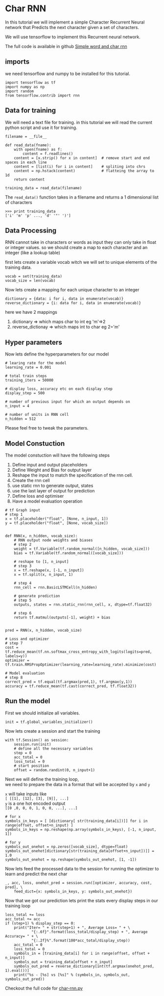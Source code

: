 # Char RNN

In this tutorial we will implement a simple Character Recurrent Neural network that Predicts the next character
given a set of characters.

We will use tensorflow to implement this Recurrent neural network.

The full code is available in github [Simple word and char rnn](https://github.com/Shivakishore14/simple-word-and-char-rnn-tensorflow)

## imports
we need tensorflow and numpy to be installed for this tutorial.

```
import tensorflow as tf
import numpy as np
import random
from tensorflow.contrib import rnn
```

## Data for training
We will need a text file for training. in this tutorial we will read the current python script and use it for training.
```
filename = __file__

def read_data(fname):
    with open(fname) as f:
        content = f.readlines()
    content = [x.strip() for x in content]  # remove start and end spaces in each line
    content = [list(i) for i in content]    # spliting into chrs
    content = np.hstack(content)            # flatteing the array to 1d
    return content

training_data = read_data(filename)
```

The `read_data()` function takes in a filename and returns a 1 dimensional list of characters 
```
>>> print training_data
['i' 'm' 'p' ..., 'd' '"' ')']
```
## Data Processing
RNN cannot take in characters or words as input they can only take in float or integer values.
so we should create a map to each character and an integer (like a lookup table)

first lets create a variable vocab witch we will set to unique elements of the training data.
```
vocab = set(training_data)
vocab_size = len(vocab)
```
Now lets create a mapping for each unique character to an integer
```
dictionary = {data: i for i, data in enumerate(vocab)}
reverse_dictionary = {i: data for i, data in enumerate(vocab)}
```
here we have 2 mappings 

1. dictionary => which maps char to int eg 'm'=>2
2. reverse_dictionay => which maps int to char eg 2='m'

## Hyper parameters
Now lets define the hyperparameters for our model

```
# learing rate for the model
learning_rate = 0.001

# total train steps
training_iters = 50000

# display loss, accuracy etc on each display step
display_step = 500

# number of previous input for which an output depends on
n_input = 4

# number of units in RNN cell
n_hidden = 512
``` 
Please feel free to tweak the parameters.

## Model Constuction
The model constuction will have the following steps

1. Define input and output placeholders
2. Define Weight and Bias for output layer
3. Reshape the input to match the specification of the rnn cell.
4. Create the rnn cell
5. use static rnn to generate output, states
6. use the last layer of output for prediction
7. Define loss and optimiser
8. Have a model evaluation operation

```
# tf Graph input 
# step 1
x = tf.placeholder("float", [None, n_input, 1])
y = tf.placeholder("float", [None, vocab_size])


def RNN(x, n_hidden, vocab_size):
    # RNN output node weights and biases
    # step 2
    weight = tf.Variable(tf.random_normal([n_hidden, vocab_size]))
    bias = tf.Variable(tf.random_normal([vocab_size]))

    # reshape to [1, n_input]
    # step 3
    x = tf.reshape(x, [-1, n_input])
    x = tf.split(x, n_input, 1)

    # step 4 
    rnn_cell = rnn.BasicLSTMCell(n_hidden)

    # generate prediction
    # step 5
    outputs, states = rnn.static_rnn(rnn_cell, x, dtype=tf.float32)

    # step 6
    return tf.matmul(outputs[-1], weight) + bias


pred = RNN(x, n_hidden, vocab_size)

# Loss and optimizer
# step 7
cost = tf.reduce_mean(tf.nn.softmax_cross_entropy_with_logits(logits=pred, labels=y))
optimizer = tf.train.RMSPropOptimizer(learning_rate=learning_rate).minimize(cost)

# Model evaluation
# step 8
correct_pred = tf.equal(tf.argmax(pred,1), tf.argmax(y,1))
accuracy = tf.reduce_mean(tf.cast(correct_pred, tf.float32))
```

## Run the model
First we should initialize all variables.<br>
```
init = tf.global_variables_initializer()
```
Now lets create a session and start the training
```
with tf.Session() as session:
    session.run(init)
    # define all the necessary variables 
    step = 0
    acc_total = 0
    loss_total = 0
    # start position
    offset = random.randint(0, n_input+1)
```
Next we will define the training loop,<br>
we need to prepare the data in a format that will be accepted by `x` and `y`

`x` will take inputs like <br>
`[ [[1], [12], [3], [9]], ...]`<br>
`y` is a one hot encoded output <br>
`[[0 ,0, 0, 0, 1, 0, 0, ...], ...]`
```
# for x
symbols_in_keys = [ [dictionary[ str(training_data[i])]] for i in range(offset, offset+n_input) ]
symbols_in_keys = np.reshape(np.array(symbols_in_keys), [-1, n_input, 1])

# for y
symbols_out_onehot = np.zeros([vocab_size], dtype=float)
symbols_out_onehot[dictionary[str(training_data[offset+n_input])]] = 1.0
symbols_out_onehot = np.reshape(symbols_out_onehot, [1, -1])
```
Now lets feed the processed data to the session for running the optimizer to learn and predict the next char
```
_, acc, loss, onehot_pred = session.run([optimizer, accuracy, cost, pred], \
    feed_dict={x: symbols_in_keys, y: symbols_out_onehot})
```
Now that we got our prediction lets print the stats every display steps in our training loop
```
loss_total += loss
acc_total += acc
if (step+1) % display_step == 0:
    print("Iter= " + str(step+1) + ", Average Loss= " + \
            "{:.6f}".format(loss_total/display_step) + ", Average Accuracy= " + \
            "{:.2f}%".format(100*acc_total/display_step))
    acc_total = 0
    loss_total = 0
    symbols_in = [training_data[i] for i in range(offset, offset + n_input)]
    symbols_out = training_data[offset + n_input]
    symbols_out_pred = reverse_dictionary[int(tf.argmax(onehot_pred, 1).eval())]
    print("%s - [%s] vs [%s]" % (symbols_in, symbols_out, symbols_out_pred))
```

Checkout the full code for [char-rnn.py](https://github.com/Shivakishore14/simple-word-and-char-rnn-tensorflow/blob/master/char-rnn.py) 